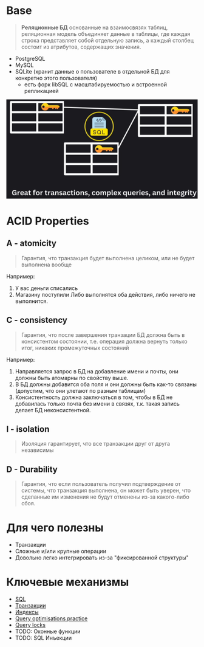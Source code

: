 # Base
> **Реляционные БД** основанные на взаимосвязях таблиц, реляционная модель объединяет данные в таблицы, где каждая строка представляет собой отдельную запись, а каждый столбец состоит из атрибутов, содержащих значения.
* PostgreSQL
* MySQL
* SQLite (хранит данные о пользователе в отдельной БД для конкретно этого пользователя)
	* есть форк libSQL с масштабируемостью и встроенной репликацией 
	
![Pasted image 20241027130546](image-storage/Pasted%20image%2020241027130546.png)
# ACID Properties
## A - atomicity
> Гарантия, что транзакция будет выполнена целиком, или не будет выполнена вообще

Например: 
1. У вас деньги списались
2. Магазину поступили
Либо выполнятся оба действия, либо ничего не выполнится.
## C - consistency
> Гарантия, что после завершения транзации БД должна быть в консистентом состоянии, т.е. операция должна вернуть только итог, никаких промежуточных состояний

Например:
1. Направляется запрос в БД на добавление имени и почты, они должны быть атомарны по свойству выше.
2. В БД должны добавится оба поля и они должны быть как-то связаны (допустим, что они улетают по разным таблицам)
3. Консистентность должна заключаться в том, чтобы в БД не добавилась только почта без имени в связях, т.к. такая запись делает БД неконсистентной.
## I - isolation
> Изоляция гарантирует, что все транзакции друг от друга независимы
## D - Durability
> Гарантия, что если пользователь получил подтверждение от системы, что транзакция выполнена, он может быть уверен, что сделанные им изменения не будут отменены из-за какого-либо сбоя.
# Для чего полезны
* Транзакции
* Сложные и/или крупные операции
* Довольно легко интегрировать из-за "фиксированной структуры"
# Ключевые механизмы
* [SQL](sql.md)
* [Транзакции](transactions.md)
* [Индексы](index.md)
* [Query optimisations practice](query-optimisation.md)
* [Query locks](locs.md)
* TODO: Оконные функции
* TODO: SQL Инъекции
